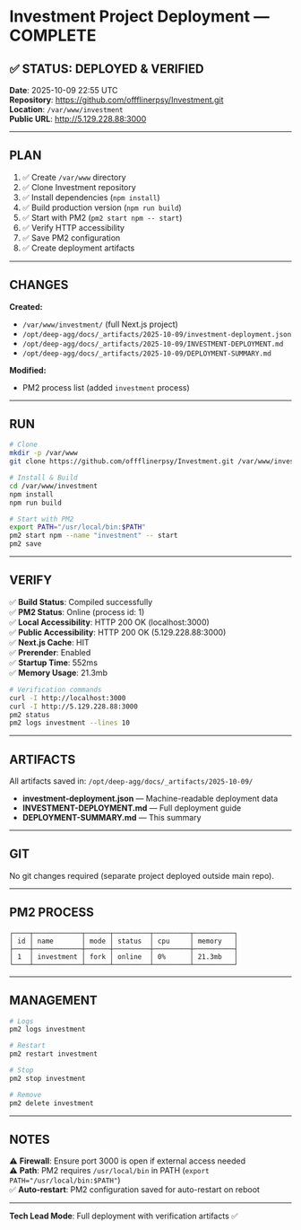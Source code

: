 # Investment Project Deployment — COMPLETE

## ✅ STATUS: DEPLOYED & VERIFIED

**Date**: 2025-10-09 22:55 UTC  
**Repository**: https://github.com/offflinerpsy/Investment.git  
**Location**: `/var/www/investment`  
**Public URL**: http://5.129.228.88:3000

---

## PLAN

1. ✅ Create `/var/www` directory
2. ✅ Clone Investment repository
3. ✅ Install dependencies (`npm install`)
4. ✅ Build production version (`npm run build`)
5. ✅ Start with PM2 (`pm2 start npm -- start`)
6. ✅ Verify HTTP accessibility
7. ✅ Save PM2 configuration
8. ✅ Create deployment artifacts

---

## CHANGES

**Created:**
- `/var/www/investment/` (full Next.js project)
- `/opt/deep-agg/docs/_artifacts/2025-10-09/investment-deployment.json`
- `/opt/deep-agg/docs/_artifacts/2025-10-09/INVESTMENT-DEPLOYMENT.md`
- `/opt/deep-agg/docs/_artifacts/2025-10-09/DEPLOYMENT-SUMMARY.md`

**Modified:**
- PM2 process list (added `investment` process)

---

## RUN

```bash
# Clone
mkdir -p /var/www
git clone https://github.com/offflinerpsy/Investment.git /var/www/investment

# Install & Build
cd /var/www/investment
npm install
npm run build

# Start with PM2
export PATH="/usr/local/bin:$PATH"
pm2 start npm --name "investment" -- start
pm2 save
```

---

## VERIFY

✅ **Build Status**: Compiled successfully  
✅ **PM2 Status**: Online (process id: 1)  
✅ **Local Accessibility**: HTTP 200 OK (localhost:3000)  
✅ **Public Accessibility**: HTTP 200 OK (5.129.228.88:3000)  
✅ **Next.js Cache**: HIT  
✅ **Prerender**: Enabled  
✅ **Startup Time**: 552ms  
✅ **Memory Usage**: 21.3mb  

```bash
# Verification commands
curl -I http://localhost:3000
curl -I http://5.129.228.88:3000
pm2 status
pm2 logs investment --lines 10
```

---

## ARTIFACTS

All artifacts saved in: `/opt/deep-agg/docs/_artifacts/2025-10-09/`

- **investment-deployment.json** — Machine-readable deployment data
- **INVESTMENT-DEPLOYMENT.md** — Full deployment guide
- **DEPLOYMENT-SUMMARY.md** — This summary

---

## GIT

No git changes required (separate project deployed outside main repo).

---

## PM2 PROCESS

```
┌────┬────────────┬──────┬─────────┬─────────┬──────────┐
│ id │ name       │ mode │ status  │ cpu     │ memory   │
├────┼────────────┼──────┼─────────┼─────────┼──────────┤
│ 1  │ investment │ fork │ online  │ 0%      │ 21.3mb   │
└────┴────────────┴──────┴─────────┴─────────┴──────────┘
```

---

## MANAGEMENT

```bash
# Logs
pm2 logs investment

# Restart
pm2 restart investment

# Stop
pm2 stop investment

# Remove
pm2 delete investment
```

---

## NOTES

⚠️ **Firewall**: Ensure port 3000 is open if external access needed  
⚠️ **Path**: PM2 requires `/usr/local/bin` in PATH (`export PATH="/usr/local/bin:$PATH"`)  
✅ **Auto-restart**: PM2 configuration saved for auto-restart on reboot

---

**Tech Lead Mode**: Full deployment with verification artifacts ✅
